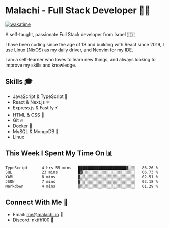 # Malachi - Full Stack Developer 🚀🔥
[![wakatime](https://wakatime.com/badge/user/112ec769-e669-4b78-a46f-cf4343930741.svg)](https://wakatime.com/@112ec769-e669-4b78-a46f-cf4343930741)

A self-taught, passionate Full Stack developer from Israel 🇮🇱

I have been coding since the age of 13 and building with React since 2019, I use Linux (NixOS) as my daily driver, and Neovim for my IDE.

I am a self-learner who loves to learn new things, and always looking to improve my skills and knowledge.

## Skills 🎓
- JavaScript & TypeScript 💎
- React & Next.js ⚛️
- Express.js & Fastify ⚡️
- HTML & CSS 🎨
- Git 🔥
- Docker 🐳
- MySQL & MongoDB 💾
- Linux

## This Week I Spent My Time On 📊
<!--START_SECTION:waka-->

```txt
TypeScript      4 hrs 55 mins   █████████████████████▓░░░   86.26 %
SQL             23 mins         █▓░░░░░░░░░░░░░░░░░░░░░░░   06.73 %
YAML            8 mins          ▓░░░░░░░░░░░░░░░░░░░░░░░░   02.51 %
JSON            7 mins          ▓░░░░░░░░░░░░░░░░░░░░░░░░   02.18 %
Markdown        4 mins          ▒░░░░░░░░░░░░░░░░░░░░░░░░   01.29 %
```

<!--END_SECTION:waka-->


## Connect With Me 📱
- Email: me@malachi.io 📧
- Discord: nktfh100 👾

